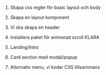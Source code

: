 1. Skapa css regler för basic layout och body
2. Skapa en layout komponent
3. Vi ska skapa en header
4. Installera paket för animerad scroll
   KLARA

5. Landing/Intro
6. Card section med modal/popup
7. Alternativ menu, vi kodar CSS tillsammans
